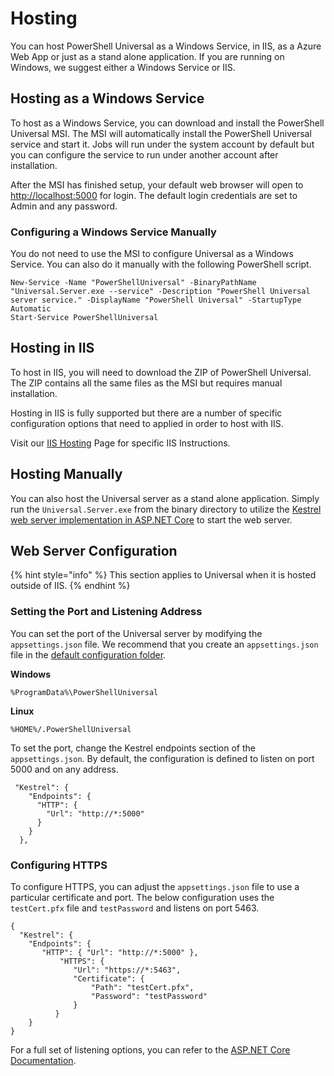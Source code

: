 # Hosting

You can host PowerShell Universal as a Windows Service, in IIS, as a Azure Web App or just as a stand alone application. If you are running on Windows, we suggest either a Windows Service or IIS.

## Hosting as a Windows Service

To host as a Windows Service, you can download and install the PowerShell Universal MSI. The MSI will automatically install the PowerShell Universal service and start it. Jobs will run under the system account by default but you can configure the service to run under another account after installation.

After the MSI has finished setup, your default web browser will open to [http://localhost:5000](http://localhost:5000) for login. The default login credentials are set to Admin and any password.

### Configuring a Windows Service Manually

You do not need to use the MSI to configure Universal as a Windows Service. You can also do it manually with the following PowerShell script.

```text
New-Service -Name "PowerShellUniversal" -BinaryPathName "Universal.Server.exe --service" -Description "PowerShell Universal server service." -DisplayName "PowerShell Universal" -StartupType Automatic
Start-Service PowerShellUniversal
```

## Hosting in IIS

To host in IIS, you will need to download the ZIP of PowerShell Universal. The ZIP contains all the same files as the MSI but requires manual installation.

Hosting in IIS is fully supported but there are a number of specific configuration options that need to applied in order to host with IIS.

Visit our [IIS Hosting](hosting-iis/) Page for specific IIS Instructions.

## Hosting Manually

You can also host the Universal server as a stand alone application. Simply run the `Universal.Server.exe` from the binary directory to utilize the [Kestrel web server implementation in ASP.NET Core](https://docs.microsoft.com/en-us/aspnet/core/fundamentals/servers/kestrel?view=aspnetcore-3.1) to start the web server.

## Web Server Configuration 

{% hint style="info" %}
This section applies to Universal when it is hosted outside of IIS. 
{% endhint %}

### Setting the Port and Listening Address

You can set the port of the Universal server by modifying the `appsettings.json` file. We recommend that you create an `appsettings.json` file in the [default configuration folder](https://docs.ironmansoftware.com/config/settings).

**Windows** 

`%ProgramData%\PowerShellUniversal`

**Linux** 

`%HOME%/.PowerShellUniversal`

To set the port, change the Kestrel endpoints section of the `appsettings.json`. By default, the configuration is defined to listen on port 5000 and on any address. 

```text
 "Kestrel": {
    "Endpoints": {
      "HTTP": {
        "Url": "http://*:5000"
      }
    }
  },
```

### Configuring HTTPS

To configure HTTPS, you can adjust the `appsettings.json` file to use a particular certificate and port. The below configuration uses the `testCert.pfx` file and `testPassword` and listens on port 5463. 

```text
{
  "Kestrel": {
	"Endpoints": {
	   "HTTP": { "Url": "http://*:5000" },
           "HTTPS": {
              "Url": "https://*:5463",
              "Certificate": {
                  "Path": "testCert.pfx",
                  "Password": "testPassword"
              }
          }
    }
}
```

For a full set of listening options, you can refer to the [ASP.NET Core Documentation](https://docs.microsoft.com/en-us/aspnet/core/fundamentals/servers/kestrel?view=aspnetcore-3.1#listenoptionsusehttps).


